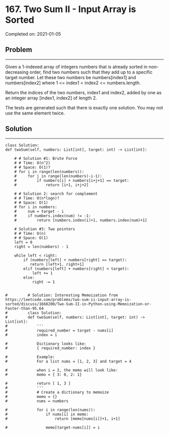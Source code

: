 # 167. Two Sum II - Input Array is Sorted

Completed on: 2021-01-05

## Problem 
- - -
Given a 1-indexed array of integers numbers that is already sorted in non-decreasing order, find two numbers such that they add up to a specific target number. Let these two numbers be numbers[index1] and numbers[index2] where 1 <= index1 < index2 <= numbers.length.

Return the indices of the two numbers, index1 and index2, added by one as an integer array [index1, index2] of length 2.

The tests are generated such that there is exactly one solution. You may not use the same element twice.

## Solution
- - - 

    class Solution:
    def twoSum(self, numbers: List[int], target: int) -> List[int]:
        
        # # Solution #1: Brute Force
        # # Time: O(n^2)
        # # Space: O(1)?
        # for i in range(len(numbers)):
        #     for j in range(len(numbers)-i-1):
        #         if numbers[i] + numbers[i+j+1] == target:
        #             return [i+1, i+j+2]
        
        # # Solution 2: search for complement 
        # # Time: O(n*logn)?
        # # Space: O(1)
        # for i in numbers:
        #     num = target - i
        #     if numbers.index(num) != -1:
        #         return [numbers.index(i)+1, numbers.index(num)+1]
                
        # Solution #3: Two pointers 
        # # Time: O(n)
        # # Space: O(1)
        left = 0
        right = len(numbers) - 1
        
        while left < right:
            if (numbers[left] + numbers[right] == target):
               return [left+1, right+1]
            elif (numbers[left] + numbers[right] < target):
                left += 1
            else:
                right -= 1
        
        
    #         # Solution: Interesting Memoization from https://leetcode.com/problems/two-sum-ii-input-array-is-sorted/discuss/1668200/Two-Sum-II-in-Python-using-Memoization-or-Faster-than-95.64
    #         class Solution:
    #         def twoSum(self, numbers: List[int], target: int) -> List[int]:
    #             '''
    #             required_number = target - nums[i]
    #             index = i

    #             Dictionary looks like:
    #             { required_number: index }

    #             Example:
    #             For a list nums = [1, 2, 3] and target = 4

    #             when i = 2, the memo will look like:
    #             memo = { 3: 0, 2: 1}

    #             return [ 1, 3 ]
    #             '''
    #             # Create a dictionary to memoize
    #             memo = {}
    #             nums = numbers

    #             for i in range(len(nums)):
    #                 if nums[i] in memo:
    #                     return [memo[nums[i]]+1, i+1]

    #                 memo[target-nums[i]] = i



            

    

